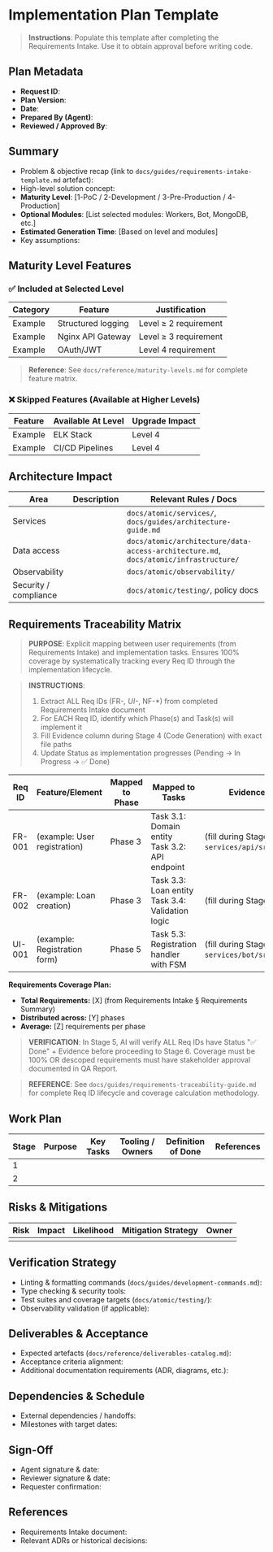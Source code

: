 # Implementation Plan Template

> **Instructions**: Populate this template after completing the Requirements Intake. Use it to obtain approval before writing code.

## Plan Metadata

- **Request ID**:
- **Plan Version**:
- **Date**:
- **Prepared By (Agent)**:
- **Reviewed / Approved By**:

## Summary

- Problem & objective recap (link to `docs/guides/requirements-intake-template.md` artefact):
- High-level solution concept:
- **Maturity Level**: [1-PoC / 2-Development / 3-Pre-Production / 4-Production]
- **Optional Modules**: [List selected modules: Workers, Bot, MongoDB, etc.]
- **Estimated Generation Time**: [Based on level and modules]
- Key assumptions:

## Maturity Level Features

### ✅ Included at Selected Level

| Category | Feature | Justification |
|----------|---------|---------------|
| Example | Structured logging | Level ≥ 2 requirement |
| Example | Nginx API Gateway | Level ≥ 3 requirement |
| Example | OAuth/JWT | Level 4 requirement |

> **Reference**: See `docs/reference/maturity-levels.md` for complete feature matrix.

### ❌ Skipped Features (Available at Higher Levels)

| Feature | Available At Level | Upgrade Impact |
|---------|-------------------|----------------|
| Example | ELK Stack | Level 4 | ~1 day to add |
| Example | CI/CD Pipelines | Level 4 | ~2 days to add |

## Architecture Impact

| Area | Description | Relevant Rules / Docs |
|------|-------------|-----------------------|
| Services | | `docs/atomic/services/`, `docs/guides/architecture-guide.md` |
| Data access | | `docs/atomic/architecture/data-access-architecture.md`, `docs/atomic/infrastructure/` |
| Observability | | `docs/atomic/observability/` |
| Security / compliance | | `docs/atomic/testing/`, policy docs |

## Requirements Traceability Matrix

> **PURPOSE**: Explicit mapping between user requirements (from Requirements Intake) and implementation tasks. Ensures 100% coverage by systematically tracking every Req ID through the implementation lifecycle.

> **INSTRUCTIONS**:
> 1. Extract ALL Req IDs (FR-*, UI-*, NF-*) from completed Requirements Intake document
> 2. For EACH Req ID, identify which Phase(s) and Task(s) will implement it
> 3. Fill Evidence column during Stage 4 (Code Generation) with exact file paths
> 4. Update Status as implementation progresses (Pending → In Progress → ✅ Done)

| Req ID | Feature/Element | Mapped to Phase | Mapped to Tasks | Evidence (when implemented) | Status |
|--------|----------------|-----------------|-----------------|----------------------------|--------|
| FR-001 | (example: User registration) | Phase 3 | Task 3.1: Domain entity<br>Task 3.2: API endpoint | (fill during Stage 4: `services/api/src/api/v1/users.py:20`) | Pending |
| FR-002 | (example: Loan creation) | Phase 3 | Task 3.3: Loan entity<br>Task 3.4: Validation logic | (fill during Stage 4) | Pending |
| UI-001 | (example: Registration form) | Phase 5 | Task 5.3: Registration handler with FSM | (fill during Stage 4: `services/bot/src/handlers/register.py:15`) | Pending |

**Requirements Coverage Plan:**
- **Total Requirements:** [X] (from Requirements Intake § Requirements Summary)
- **Distributed across:** [Y] phases
- **Average:** [Z] requirements per phase

> **VERIFICATION**: In Stage 5, AI will verify ALL Req IDs have Status "✅ Done" + Evidence before proceeding to Stage 6. Coverage must be 100% OR descoped requirements must have stakeholder approval documented in QA Report.

> **REFERENCE**: See `docs/guides/requirements-traceability-guide.md` for complete Req ID lifecycle and coverage calculation methodology.

## Work Plan

| Stage | Purpose | Key Tasks | Tooling / Owners | Definition of Done | References |
|-------|---------|-----------|------------------|--------------------|------------|
| 1 | | | | | |
| 2 | | | | | |

## Risks & Mitigations

| Risk | Impact | Likelihood | Mitigation Strategy | Owner |
|------|--------|------------|---------------------|-------|
|      |        |            |                     |       |

## Verification Strategy

- Linting & formatting commands (`docs/guides/development-commands.md`):
- Type checking & security tools:
- Test suites and coverage targets (`docs/atomic/testing/`):
- Observability validation (if applicable):

## Deliverables & Acceptance

- Expected artefacts (`docs/reference/deliverables-catalog.md`):
- Acceptance criteria alignment:
- Additional documentation requirements (ADR, diagrams, etc.):

## Dependencies & Schedule

- External dependencies / handoffs:
- Milestones with target dates:

## Sign-Off

- Agent signature & date:
- Reviewer signature & date:
- Requester confirmation:

## References

- Requirements Intake document:
- Relevant ADRs or historical decisions:
